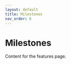 ```yaml
---
layout: default
title: Milestones
nav_order: 6
---
```


# Milestones

Content for the features page.
